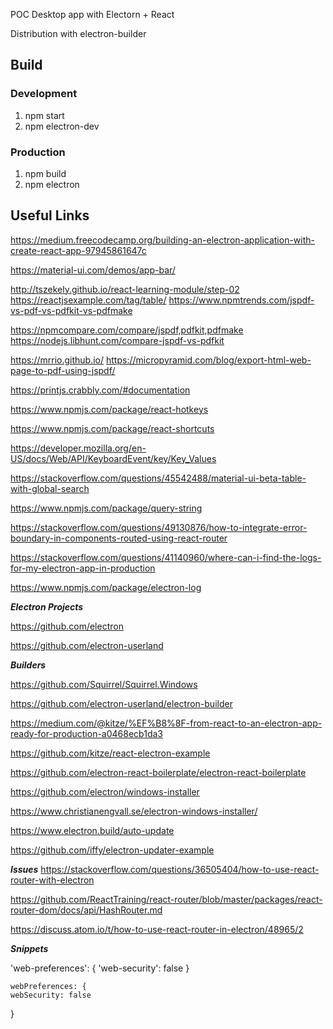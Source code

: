 POC Desktop app with Electorn + React

Distribution with electron-builder

## Build

### Development

1. npm start
2. npm electron-dev

### Production
1. npm build
2. npm electron

## Useful Links
https://medium.freecodecamp.org/building-an-electron-application-with-create-react-app-97945861647c

https://material-ui.com/demos/app-bar/

http://tszekely.github.io/react-learning-module/step-02
https://reactjsexample.com/tag/table/
https://www.npmtrends.com/jspdf-vs-pdf-vs-pdfkit-vs-pdfmake

https://npmcompare.com/compare/jspdf,pdfkit,pdfmake
https://nodejs.libhunt.com/compare-jspdf-vs-pdfkit

https://mrrio.github.io/
https://micropyramid.com/blog/export-html-web-page-to-pdf-using-jspdf/

https://printjs.crabbly.com/#documentation


https://www.npmjs.com/package/react-hotkeys

https://www.npmjs.com/package/react-shortcuts

https://developer.mozilla.org/en-US/docs/Web/API/KeyboardEvent/key/Key_Values

https://stackoverflow.com/questions/45542488/material-ui-beta-table-with-global-search

https://www.npmjs.com/package/query-string


https://stackoverflow.com/questions/49130876/how-to-integrate-error-boundary-in-components-routed-using-react-router

https://stackoverflow.com/questions/41140960/where-can-i-find-the-logs-for-my-electron-app-in-production

https://www.npmjs.com/package/electron-log


***Electron Projects***

https://github.com/electron

https://github.com/electron-userland

***Builders***

https://github.com/Squirrel/Squirrel.Windows

https://github.com/electron-userland/electron-builder

https://medium.com/@kitze/%EF%B8%8F-from-react-to-an-electron-app-ready-for-production-a0468ecb1da3

https://github.com/kitze/react-electron-example

https://github.com/electron-react-boilerplate/electron-react-boilerplate

https://github.com/electron/windows-installer

https://www.christianengvall.se/electron-windows-installer/

https://www.electron.build/auto-update

https://github.com/iffy/electron-updater-example


***Issues***
https://stackoverflow.com/questions/36505404/how-to-use-react-router-with-electron

https://github.com/ReactTraining/react-router/blob/master/packages/react-router-dom/docs/api/HashRouter.md

https://discuss.atom.io/t/how-to-use-react-router-in-electron/48965/2

***Snippets***

'web-preferences': {
        'web-security': false
    }
	
	webPreferences: {
    webSecurity: false
}